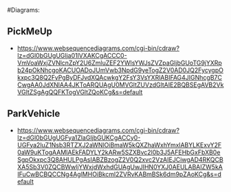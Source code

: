 #Diagrams:

## PickMeUp
* https://www.websequencediagrams.com/cgi-bin/cdraw?lz=dGl0bGUgUGlja01lVXAKCgACCC0-VmVoaWxjZVNlcnZpY2U6ZmluZEF2YWlsYWJsZVZpaGljbGUoTG9jYXRpb24pOkNhcgoKACUOADoJUmVwb3NpdG9yeTogZ2V0AD0JQ2FycygpOkxpc3Q8Q2FyPgByDFJvdXQAcwkgY2FsY3VsYXRlABIFAG4JIGNhcgB7CCwgAA0JdXNlAA4JKToARQUAgU0MVGltZUVzdGltAIE2BQBSEgAVB2VkVGltZSgAgQQFKTogVGltZQoKCg&s=default

## ParkVehicle
* https://www.websequencediagrams.com/cgi-bin/cdraw?lz=dGl0bGUgUGFya1ZlaGljbGUKCgACCy0-UGFya2luZ1Nsb3RTZXJ2aWNlOiBmaW5kQXZhaWxhYmxlABYLKExvY2F0aW9uKTogAAMIAEkFADYLY2kARw5SZXBvc2l0b3J5AFEHbGxFbXB0eSgpOkxpc3Q8AHULPgAsIABZBzogZ2V0Q2xvc2VzAIEJCiwgAD4RKQCBXA5Sb3V0ZQCBWwljYWxjdWxhdGUAgUwJIHN0YXJ0AEULABAIZW5kAIFuCwBCBQCCNg4AglMHOiBkcml2ZVRvKABmBSk6dm9pZAoKCg&s=default
